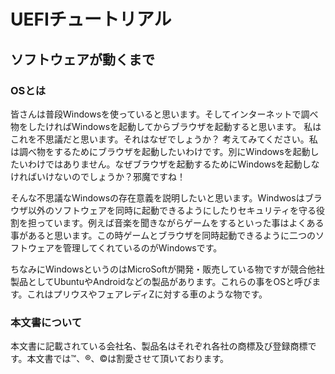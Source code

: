 # UEFIチュートリアル

## ソフトウェアが動くまで

### OSとは
皆さんは普段Windowsを使っていると思います。そしてインターネットで調べ物をしたければWindowsを起動してからブラウザを起動すると思います。
私はこれを不思議だと思います。それはなぜでしょうか？
考えてみてください。私は調べ物をするためにブラウザを起動したいわけです。別にWindowsを起動したいわけではありません。なぜブラウザを起動するためにWindowsを起動しなければいけないのでしょうか？邪魔ですね！

そんな不思議なWindowsの存在意義を説明したいと思います。Windwosはブラウザ以外のソフトウェアを同時に起動できるようにしたりセキュリティを守る役割を担っています。例えば音楽を聞きながらゲームをするといった事はよくある事があると思います。この時ゲームとブラウザを同時起動できるように二つのソフトウェアを管理してくれているのがWindowsです。

ちなみにWindowsというのはMicroSoftが開発・販売している物ですが競合他社製品としてUbuntuやAndroidなどの製品があります。これらの事をOSと呼びます。これはプリウスやフェアレディZに対する車のような物です。



### 本文書について
本文書に記載されている会社名、製品名はそれぞれ各社の商標及び登録商標です。本文書では™、®、©は割愛させて頂いております。